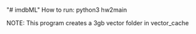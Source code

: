 "# imdbML" 
How to run:
python3 hw2main

NOTE:
This program creates a 3gb vector folder in vector_cache
